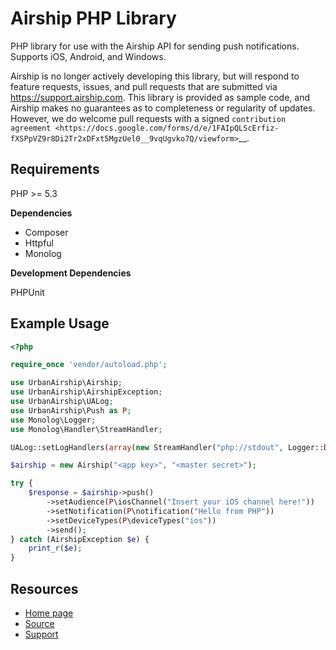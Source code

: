 Airship PHP Library
===================

PHP library for use with the Airship API for sending push notifications.
Supports iOS, Android, and Windows.

Airship is no longer actively developing this library, but will respond to
feature requests, issues, and pull requests that are submitted via
https://support.airship.com. This library is provided as sample code, and
Airship makes no guarantees as to completeness or regularity of updates.
However, we do welcome pull requests with a signed `contribution agreement <https://docs.google.com/forms/d/e/1FAIpQLScErfiz-fXSPpVZ9r8Di2Tr2xDFxt5MgzUel0__9vqUgvko7Q/viewform>`__.

Requirements
------------

PHP >= 5.3

**Dependencies**

- Composer
- Httpful
- Monolog

**Development Dependencies**

PHPUnit

Example Usage
-------------

```php
<?php

require_once 'vendor/autoload.php';

use UrbanAirship\Airship;
use UrbanAirship\AirshipException;
use UrbanAirship\UALog;
use UrbanAirship\Push as P;
use Monolog\Logger;
use Monolog\Handler\StreamHandler;

UALog::setLogHandlers(array(new StreamHandler("php://stdout", Logger::DEBUG)));

$airship = new Airship("<app key>", "<master secret>");

try {
    $response = $airship->push()
        ->setAudience(P\iosChannel("Insert your iOS channel here!"))
        ->setNotification(P\notification("Hello from PHP"))
        ->setDeviceTypes(P\deviceTypes("ios"))
        ->send();
} catch (AirshipException $e) {
    print_r($e);
}
```

Resources
---------

- [Home page](https://docs.airship.com/api/libraries/php/)
- [Source](https://github.com/urbanairship/php-library2)
- [Support](https://support.airship.com/)
